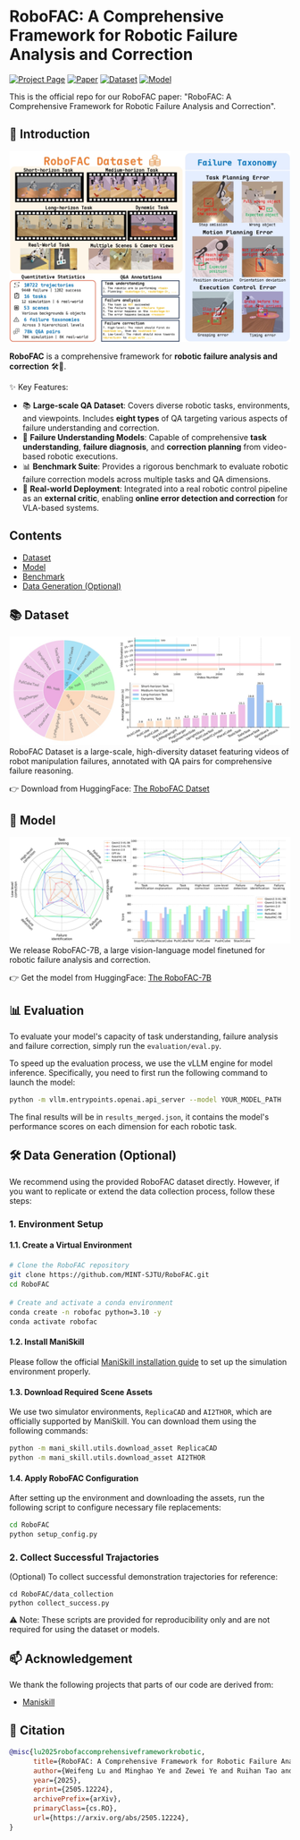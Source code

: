 # RoboFAC: A Comprehensive Framework for Robotic Failure Analysis and Correction

[![Project Page](https://img.shields.io/badge/Project-Page-blue)]() 
[![Paper](https://img.shields.io/badge/Paper-PDF-red)](https://arxiv.org/abs/2505.12224)
[![Dataset](https://img.shields.io/badge/Dataset-Huggingface-green)](https://huggingface.co/datasets/MINT-SJTU/RoboFAC-dataset)
[![Model](https://img.shields.io/badge/Model-Huggingface-yellow)](https://huggingface.co/MINT-SJTU/RoboFAC-7B)

This is the official repo for our RoboFAC paper: "RoboFAC: A Comprehensive Framework for Robotic Failure Analysis and Correction".

## 🚀 Introduction

![Overview](./assets/overview.jpg)

**RoboFAC** is a comprehensive framework for **robotic failure analysis and correction** 🛠️🤖.

✨ Key Features:

* 📚 **Large-scale QA Dataset**: Covers diverse robotic tasks, environments, and viewpoints. Includes **eight types** of QA targeting various aspects of failure understanding and correction.
* 🧠 **Failure Understanding Models**: Capable of comprehensive **task understanding**, **failure diagnosis**, and **correction planning** from video-based robotic executions.
* 📊 **Benchmark Suite**: Provides a rigorous benchmark to evaluate robotic failure correction models across multiple tasks and QA dimensions.
* 🤖 **Real-world Deployment**: Integrated into a real robotic control pipeline as an **external critic**, enabling **online error detection and correction** for VLA-based systems.

## Contents

- [Dataset](#dataset)
- [Model](#models)
- [Benchmark](#benchmark)
- [Data Generation (Optional)](#data-generation)

## 📚 Dataset
![Dataset](./assets/dataset.jpg)
RoboFAC Dataset is a large-scale, high-diversity dataset featuring videos of robot manipulation failures, annotated with QA pairs for comprehensive failure reasoning.

👉 Download from HuggingFace: [The RoboFAC Datset](https://huggingface.co/datasets/MINT-SJTU/RoboFAC-dataset)

## 🧠 Model  
![Model result](./assets/result.jpg)
We release RoboFAC-7B, a large vision-language model finetuned for robotic failure analysis and correction.

👉 Get the model from HuggingFace: [The RoboFAC-7B](https://huggingface.co/MINT-SJTU/RoboFAC-7B)

## 📊 Evaluation
To evaluate your model's capacity of task understanding, failure analysis and failure correction, simply run the `evaluation/eval.py`.

To speed up the evaluation process, we use the vLLM engine for model inference. Specifically, you need to first run the following command to launch the model:
```bash
python -m vllm.entrypoints.openai.api_server --model YOUR_MODEL_PATH
```
The final results will be in `results_merged.json`, it contains the model's performance scores on each dimension for each robotic task.

## 🛠️ Data Generation (Optional)
We recommend using the provided RoboFAC dataset directly. However, if you want to replicate or extend the data collection process, follow these steps:
### 1. Environment Setup

#### 1.1. Create a Virtual Environment

```bash
# Clone the RoboFAC repository
git clone https://github.com/MINT-SJTU/RoboFAC.git
cd RoboFAC

# Create and activate a conda environment
conda create -n robofac python=3.10 -y
conda activate robofac
```

#### 1.2. Install ManiSkill

Please follow the official [ManiSkill installation guide](https://github.com/haosulab/ManiSkill?tab=readme-ov-file#installation) to set up the simulation environment properly.

#### 1.3. Download Required Scene Assets

We use two simulator environments, `ReplicaCAD` and `AI2THOR`, which are officially supported by ManiSkill. You can download them using the following commands:

```bash
python -m mani_skill.utils.download_asset ReplicaCAD
python -m mani_skill.utils.download_asset AI2THOR
```

#### 1.4. Apply RoboFAC Configuration

After setting up the environment and downloading the assets, run the following script to configure necessary file replacements:

```bash
cd RoboFAC
python setup_config.py
```

### 2. Collect Successful Trajactories
(Optional) To collect successful demonstration trajectories for reference:
```
cd RoboFAC/data_collection
python collect_success.py
```
⚠️ Note: These scripts are provided for reproducibility only and are not required for using the dataset or models.

## 📫 Acknowledgement

We thank the following projects that parts of our code are derived from:

- [Maniskill](https://github.com/haosulab/ManiSkill)

## 🔗 Citation

```bibtex
@misc{lu2025robofaccomprehensiveframeworkrobotic,
      title={RoboFAC: A Comprehensive Framework for Robotic Failure Analysis and Correction}, 
      author={Weifeng Lu and Minghao Ye and Zewei Ye and Ruihan Tao and Shuo Yang and Bo Zhao},
      year={2025},
      eprint={2505.12224},
      archivePrefix={arXiv},
      primaryClass={cs.RO},
      url={https://arxiv.org/abs/2505.12224}, 
}
```
